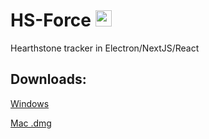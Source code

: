 # HS-Force <img src="https://github.com/hotantuna/HS-Force/blob/master/build/icon.ico" height="26">

Hearthstone tracker in Electron/NextJS/React

## Downloads:
[Windows](https://drive.google.com/open?id=1DwwmV4uRbeXE1N_e5G2R1gcYUQ9JkLXB)

[Mac .dmg](https://drive.google.com/open?id=1WIbjnZTQq_u-K6USBa_Hdx-2Ow5i33v5)
